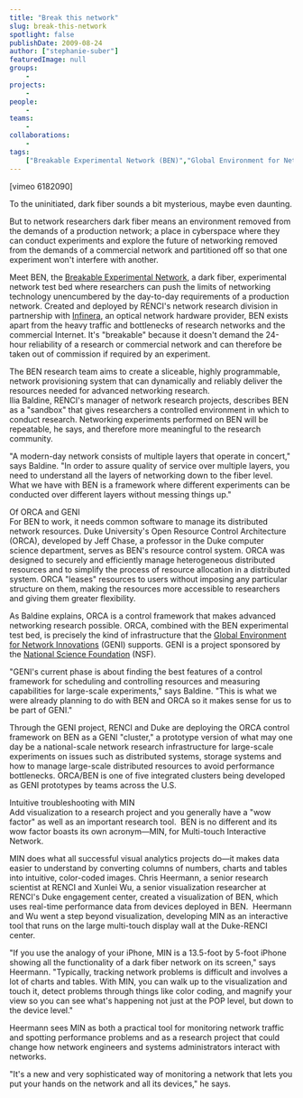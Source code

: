 ```yaml
---
title: "Break this network"
slug: break-this-network
spotlight: false
publishDate: 2009-08-24
author: ["stephanie-suber"]
featuredImage: null
groups:
    - 
projects:
    - 
people:
    - 
teams: 
    - 
collaborations:
    - 
tags:
    ["Breakable Experimental Network (BEN)","Global Environment for Network Innovations (GENI)","Infinera","Multi-touch Interactive Network (MIN)","National Science Foundation (NSF)","Open Resource Control Architecture (ORCA)"]
---
```

<p>[vimeo 6182090]</p>

<p>To the uninitiated, dark fiber sounds a bit mysterious, maybe even daunting.</p>

<p>But to network researchers dark fiber means an environment removed from the demands of a production network; a place in cyberspace where they can conduct experiments and explore the future of networking removed from the demands of a commercial network and partitioned off so that one experiment won't interfere with another.</p>

<p>Meet BEN, the <a href="http://ben.renci.org">Breakable Experimental Network</a>, a dark fiber, experimental network test bed where researchers can push the limits of networking technology unencumbered by the day-to-day requirements of a production network. Created and deployed by RENCI's network research division in partnership with <a href="http://www.infinera.com/">Infinera</a>, an optical network hardware provider, BEN exists apart from the heavy traffic and bottlenecks of research networks and the commercial Internet. It's "breakable" because it doesn't demand the 24-hour reliability of a research or commercial network and can therefore be taken out of commission if required by an experiment.</p>

<p>The BEN research team aims to create a sliceable, highly programmable, network provisioning system that can dynamically and reliably deliver the resources needed for advanced networking research. <br />
 Ilia Baldine, RENCI's manager of network research projects, describes BEN as a "sandbox" that gives researchers a controlled environment in which to conduct research. Networking experiments performed on BEN will be repeatable, he says, and therefore more meaningful to the research community.</p>

<p>"A modern-day network consists of multiple layers that operate in concert," says Baldine. "In order to assure quality of service over multiple layers, you need to understand all the layers of networking down to the fiber level. What we have with BEN is a framework where different experiments can be conducted over different layers without messing things up."</p>

<p><span class="head2">Of ORCA and GENI</span><br />
 For BEN to work, it needs common software to manage its distributed network resources. Duke University's Open Resource Control Architecture (ORCA), developed by Jeff Chase, a professor in the Duke computer science department, serves as BEN's resource control system. ORCA was designed to securely and efficiently manage heterogeneous distributed resources and to simplify the process of resource allocation in a distributed system. ORCA "leases" resources to users without imposing any particular structure on them, making the resources more accessible to researchers and giving them greater flexibility.</p>

<p>As Baldine explains, ORCA is a control framework that makes advanced networking research possible. ORCA, combined with the BEN experimental test bed, is precisely the kind of infrastructure that the <a href="http://www.geni.net/">Global Environment for Network Innovations</a> (GENI) supports. GENI is a project sponsored by the <a href="http://www.nsf.gov/">National Science Foundation</a> (NSF).</p>

<p>"GENI's current phase is about finding the best features of a control framework for scheduling and controlling resources and measuring capabilities for large-scale experiments," says Baldine. "This is what we were already planning to do with BEN and ORCA so it makes sense for us to be part of GENI."</p>

<p>Through the GENI project, RENCI and Duke are deploying the ORCA control framework on BEN as a GENI "cluster," a prototype version of what may one day be a national-scale network research infrastructure for large-scale experiments on issues such as distributed systems, storage systems and how to manage large-scale distributed resources to avoid performance bottlenecks. ORCA/BEN is one of five integrated clusters being developed as GENI prototypes by teams across the U.S.</p>

<p><span class="head2">Intuitive troubleshooting with MIN</span><br />
 Add visualization to a research project and you generally have a "wow factor" as well as an important research tool.  BEN is no different and its wow factor boasts its own acronym—MIN, for Multi-touch Interactive Network.</p>

<p>MIN does what all successful visual analytics projects do—it makes data easier to understand by converting columns of numbers, charts and tables into intuitive, color-coded images. Chris Heermann, a senior research scientist at RENCI and Xunlei Wu, a senior visualization researcher at RENCI's Duke engagement center, created a visualization of BEN, which uses real-time performance data from devices deployed in BEN.  Heermann and Wu went a step beyond visualization, developing MIN as an interactive tool that runs on the large multi-touch display wall at the Duke-RENCI center.</p>

<p>"If you use the analogy of your iPhone, MIN is a 13.5-foot by 5-foot iPhone showing all the functionality of a dark fiber network on its screen," says Heermann. "Typically, tracking network problems is difficult and involves a lot of charts and tables. With MIN, you can walk up to the visualization and touch it, detect problems through things like color coding, and magnify your view so you can see what's happening not just at the POP level, but down to the device level."</p>

<p>Heermann sees MIN as both a practical tool for monitoring network traffic and spotting performance problems and as a research project that could change how network engineers and systems administrators interact with networks.</p>

<p>"It's a new and very sophisticated way of monitoring a network that lets you put your hands on the network and all its devices," he says.</p>
